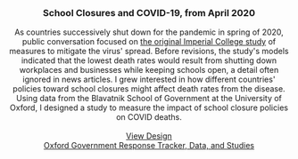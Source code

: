 <br />
<p align="center">
  <h3 align="center">School Closures and COVID-19, from April 2020</h3>

  <p align="center">
    As countries successively shut down for the pandemic in spring of 2020, public conversation focused on <a href="https://www.imperial.ac.uk/media/imperial-college/medicine/sph/ide/gida-fellowships/Imperial-College-COVID19-NPI-modelling-16-03-2020.pdf">the original Imperial College study</a> of measures to mitigate the virus' spread.  Before revisions, the study's models indicated that the lowest death rates would result from shutting down workplaces and businesses while keeping schools open, a detail often ignored in news articles.  I grew interested in how different countries' policies toward school closures might affect death rates from the disease.  Using data from the Blavatnik School of Government at the University of Oxford, I designed a study to measure the impact of school closure policies on COVID deaths.
    <br />
    <br />
    <a href="https://docs.google.com/document/d/1GCg7KxJ0ykM-ZQAFoYYqEIT3WGHLrKYY_jMCU_BQrGw/edit?usp=sharing">View Design</a>
    <br />
    <a href="https://covidtracker.bsg.ox.ac.uk/">Oxford Government Response Tracker, Data, and Studies</a>
  </p>
</p>

